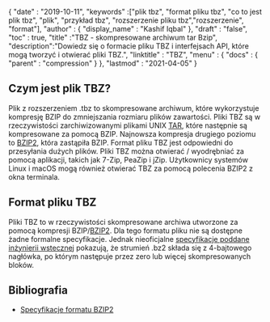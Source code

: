 {
  "date" : "2019-10-11",
  "keywords" :["plik tbz", "format pliku tbz", "co to jest plik tbz", "plik", "przykład tbz", "rozszerzenie pliku tbz","rozszerzenie", "format"],
  "author" : {
    "display_name" : "Kashif Iqbal"
},
  "draft" : "false",
  "toc" : true,
  "title" :"TBZ - skompresowane archiwum tar Bzip",
  "description":"Dowiedz się o formacie pliku TBZ i interfejsach API, które mogą tworzyć i otwierać pliki TBZ.",
  "linktitle" : "TBZ",
  "menu" : {
    "docs" : {
      "parent" : "compression"
}
},
  "lastmod" : "2021-04-05"
}

## Czym jest plik TBZ?

Plik z rozszerzeniem .tbz to skompresowane archiwum, które wykorzystuje kompresję BZIP do zmniejszania rozmiaru plików zawartości. Pliki TBZ są w rzeczywistości zarchiwizowanymi plikami UNIX [TAR](/pl/compression/tar/), które następnie są kompresowane za pomocą BZIP. Najnowsza kompresja drugiego poziomu to [BZIP2](/pl/compression/bz2/), która zastąpiła BZIP. Format pliku TBZ jest odpowiedni do przesyłania dużych plików. Pliki TBZ można otwierać / wyodrębniać za pomocą aplikacji, takich jak 7-Zip, PeaZip i jZip. Użytkownicy systemów Linux i macOS mogą również otwierać TBZ za pomocą polecenia BZIP2 z okna terminala.

## Format pliku TBZ

Pliki TBZ to w rzeczywistości skompresowane archiwa utworzone za pomocą kompresji BZIP/[BZIP2](/pl/compression/bz2/). Dla tego formatu pliku nie są dostępne żadne formalne specyfikacje. Jednak nieoficjalne [specyfikacje poddane inżynierii wstecznej](https://github.com/dsnet/compress/blob/master/doc/bzip2-format.pdf) pokazują, że strumień .bz2 składa się z 4-bajtowego nagłówka, po którym następuje przez zero lub więcej skompresowanych bloków.

## Bibliografia ##

* [Specyfikacje formatu BZIP2](https://github.com/dsnet/compress/blob/master/doc/bzip2-format.pdf)

